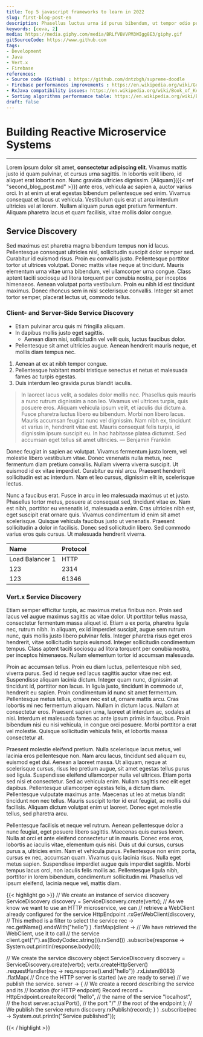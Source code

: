```yaml
---
title: Top 5 javascript frameworks to learn in 2022
slug: first-blog-post-en
description: Phasellus luctus urna id purus bibendum, ut tempor odio pulvinar. Aenean venenatis nisi justo, at vestibulum nisl lacinia vitae. Etiam at urna urna.
keywords: [ceva, 2]
media: https://media.giphy.com/media/BRLfVBVVPM3WIgg8E3/giphy.gif
gitSourceCode: https://www.github.com
tags:
- Development
- Java
- Vert.x
- Firebase
references:
- Source code (GitHub) : https://github.com/dntzbgh/supreme-doodle
- Firebase performances improvements : https://en.wikipedia.org/wiki/Group_(mathematics)
- RxJava compatibility issues: https://en.wikipedia.org/wiki/Book_of_Kells
- Sorting algorithms performance table: https://en.wikipedia.org/wiki/Bacteria 
draft: false
---
```


# Building Reactive Microservice Systems
---

Lorem ipsum dolor sit amet, **consectetur adipiscing elit**. 
Vivamus mattis justo id quam pulvinar, et cursus urna sagittis. 
In lobortis velit libero, id aliquet erat lobortis non. 
Nunc gravida ultricies dignissim. 
[Aliquam]({{< ref "second_blog_post.md" >}}) ante eros, vehicula ac sapien a, auctor varius orci. 
In at enim ut erat egestas bibendum pellentesque sed enim.
Vivamus consequat et lacus ut vehicula. 
Vestibulum quis erat ut arcu interdum ultricies vel at lorem. 
Nullam aliquam purus eget pretium fermentum. 
Aliquam pharetra lacus et quam facilisis, vitae mollis dolor congue.       


## Service Discovery

Sed maximus est pharetra magna bibendum tempus non id lacus. Pellentesque consequat ultricies nisl, sollicitudin suscipit dolor semper sed. Curabitur id euismod risus. Proin eu convallis justo. Pellentesque porttitor tortor ut ultrices volutpat. Donec mattis vitae neque at tincidunt. Mauris elementum urna vitae urna bibendum, vel ullamcorper urna congue. Class aptent taciti sociosqu ad litora torquent per conubia nostra, per inceptos himenaeos. Aenean volutpat porta vestibulum. Proin eu nibh id est tincidunt maximus. Donec rhoncus sem in nisl scelerisque convallis. Integer sit amet tortor semper, placerat lectus ut, commodo tellus.


### Client- and Server-Side Service Discovery

- Etiam pulvinar arcu quis mi fringilla aliquam. 
- In dapibus mollis justo eget sagittis. 
    - Aenean diam nisi, sollicitudin vel velit quis, luctus faucibus dolor. 
- Pellentesque sit amet ultricies augue. Aenean hendrerit mauris neque, et mollis diam tempus nec. 

1. Aenean at ex at nibh tempor congue. 
2. Pellentesque habitant morbi tristique senectus et netus et malesuada fames ac turpis egestas. 
3. Duis interdum leo gravida purus blandit iaculis.



> In laoreet lacus velit, a sodales dolor mollis nec. Phasellus quis mauris a nunc rutrum dignissim a non leo. Vivamus vel ultrices turpis, quis posuere eros. Aliquam vehicula ipsum velit, et iaculis dui dictum a. Fusce pharetra luctus libero eu bibendum. Morbi non libero lacus. Mauris accumsan feugiat nunc vel dignissim. Nam nibh ex, tincidunt et varius in, hendrerit vitae est. Mauris consequat felis turpis, id dignissim ipsum suscipit eu. In hac habitasse platea dictumst. Sed accumsan eget tellus sit amet ultricies.
— Benjamin Franklin



Donec feugiat in sapien ac volutpat. Vivamus fermentum justo lorem, vel molestie libero vestibulum vitae. Donec venenatis nulla metus, nec fermentum diam pretium convallis. Nullam viverra viverra suscipit. Ut euismod id ex vitae imperdiet. Curabitur eu nisl arcu. Praesent hendrerit sollicitudin est ac interdum. Nam et leo cursus, dignissim elit in, scelerisque lectus.


Nunc a faucibus erat. Fusce in arcu in leo malesuada maximus ut et justo. Phasellus tortor metus, posuere at consequat sed, tincidunt vitae ex. Nam est nibh, porttitor eu venenatis id, malesuada a enim. Cras ultricies nibh est, eget suscipit erat ornare quis. Vivamus condimentum id enim sit amet scelerisque. Quisque vehicula faucibus justo ut venenatis. Praesent sollicitudin a dolor in facilisis. Donec sed sollicitudin libero. Sed commodo varius eros quis cursus. Ut malesuada hendrerit viverra.



| Name | Protocol  |
|:----|:------|
| Load Balancer 1 | HTTP     |
| 123 | 2314  |
| 123 | 61346 |


### Vert.x Service Discovery


Etiam semper efficitur turpis, ac maximus metus finibus non. Proin sed lacus vel augue maximus sagittis ac vitae dolor. Ut porttitor tellus massa, consectetur fermentum massa aliquet id. Etiam a ex porta, pharetra ligula nec, rutrum nibh. In aliquam, ex id imperdiet suscipit, augue sem rutrum nunc, quis mollis justo libero pulvinar felis. Integer pharetra risus eget eros hendrerit, vitae sollicitudin turpis euismod. Integer sollicitudin condimentum tempus. Class aptent taciti sociosqu ad litora torquent per conubia nostra, per inceptos himenaeos. Nullam elementum tortor id accumsan malesuada.

Proin ac accumsan tellus. Proin eu diam luctus, pellentesque nibh sed, viverra purus. Sed id neque sed lacus sagittis auctor vitae nec est. Suspendisse aliquam lacinia dictum. Integer quam nunc, dignissim at tincidunt id, porttitor non lacus. In ligula justo, tincidunt in commodo ut, hendrerit eu sapien. Proin condimentum id nunc sit amet fermentum. Pellentesque metus tellus, ornare nec est ut, ornare mattis arcu. Cras lobortis mi nec fermentum aliquam. Nullam in dictum lacus. Nullam at consectetur eros. Praesent sapien urna, laoreet at interdum ac, sodales at nisi. Interdum et malesuada fames ac ante ipsum primis in faucibus. Proin bibendum nisi eu nisi vehicula, in congue orci posuere. Morbi porttitor a erat vel molestie. Quisque sollicitudin vehicula felis, et lobortis massa consectetur at.

Praesent molestie eleifend pretium. Nulla scelerisque lacus metus, vel lacinia eros pellentesque non. Nam arcu lacus, tincidunt sed aliquam eu, euismod eget dui. Aenean a laoreet massa. Ut aliquam, neque at scelerisque cursus, risus leo pretium augue, sit amet egestas tellus purus sed ligula. Suspendisse eleifend ullamcorper nulla vel ultrices. Etiam porta sed nisi et consectetur. Sed ac vehicula enim. Nullam sagittis nec elit eget dapibus. Pellentesque ullamcorper egestas felis, a dictum diam. Pellentesque vulputate maximus ante. Maecenas ut leo at metus blandit tincidunt non nec tellus. Mauris suscipit tortor id erat feugiat, ac mollis dui facilisis. Aliquam dictum volutpat enim ut laoreet. Donec eget molestie tellus, sed pharetra arcu.

Pellentesque facilisis et neque vel rutrum. Aenean pellentesque dolor a nunc feugiat, eget posuere libero sagittis. Maecenas quis cursus lorem. Nulla at orci et ante eleifend consectetur ut in mauris. Donec eros eros, lobortis ac iaculis vitae, elementum quis nisi. Duis ut dui cursus, cursus purus a, ultricies enim. Nam et vehicula purus. Pellentesque non enim porta, cursus ex nec, accumsan quam. Vivamus quis lacinia risus. Nulla eget metus sapien. Suspendisse imperdiet augue quis imperdiet sagittis. Morbi tempus lacus orci, non iaculis felis mollis ac. Pellentesque ligula nibh, porttitor in lorem bibendum, condimentum sollicitudin mi. Phasellus vel ipsum eleifend, lacinia neque vel, mattis diam.



{{< highlight go  >}}
// We create an instance of service discovery 
ServiceDiscovery discovery = ServiceDiscovery.create(vertx);
// As we know we want to use an HTTP microservice, we can
// retrieve a WebClient already configured for the service
HttpEndpoint
    .rxGetWebClient(discovery,
     // This method is a filter to select the service
     rec -> rec.getName().endsWith("hello")
     )
     .flatMap(client ->
     // We have retrieved the WebClient, use it to call
     // the service
     client.get("/").as(BodyCodec.string()).rxSend())
        .subscribe(response -> System.out.println(response.body()));

// We create the service discovery object
ServiceDiscovery discovery = ServiceDiscovery.create(vertx);
vertx.createHttpServer()
    .requestHandler(req -> req.response().end("hello"))
    .rxListen(8083)
    .flatMap(
    // Once the HTTP server is started (we are ready to serve)
    // we publish the service.
    server -> {
    // We create a record describing the service and its
    // location (for HTTP endpoint)
    Record record = HttpEndpoint.createRecord(
    "hello", // the name of the service
    "localhost", // the host
    server.actualPort(), // the port
    "/" // the root of the endpoint
    );
// We publish the service
return discovery.rxPublish(record);
}
)
.subscribe(rec -> System.out.println("Service published"));

{{< / highlight >}}
